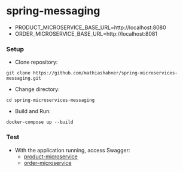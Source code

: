 # spring-messaging

- PRODUCT_MICROSERVICE_BASE_URL=http://localhost:8080
- ORDER_MICROSERVICE_BASE_URL=http://localhost:8081

### Setup

- Clone repository:
```
git clone https://github.com/mathiashahner/spring-microservices-messaging.git
```
- Change directory:
```
cd spring-microservices-messaging
```
- Build and Run:
```
docker-compose up --build
```

### Test
- With the application running, access Swagger:
  - [product-microservice](http://localhost:8080/swagger-ui/index.html)
  - [order-microservice](http://localhost:8081/swagger-ui/index.html)
